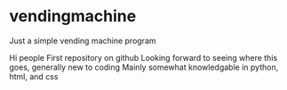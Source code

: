 # vendingmachine
Just a simple vending machine program



Hi people
First repository on github
Looking forward to seeing where this goes, generally new to coding 
Mainly somewhat knowledgable in python, html, and css
